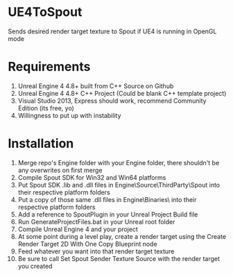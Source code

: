 # UE4ToSpout
Sends desired render target texture to Spout if UE4 is running in OpenGL mode

# Requirements
1. Unreal Engine 4 4.8+ built from C++ Source on Github
1. Unreal Engine 4 4.8+ C++ Project (Could be blank C++ template project)
1. Visual Studio 2013, Express should work, recommend Community Edition (its free, yo)
1. Willingness to put up with instability

# Installation
1. Merge repo's Engine folder with your Engine folder, there shouldn't be any overwrites on first merge
1. Compile Spout SDK for Win32 and Win64 platforms
1. Put Spout SDK .lib and .dll files in Engine\Source\ThirdParty\Spout into their respective platform folders
1. Put a copy of those same .dll files in Engine\Binaries\ into their respective platform folders
1. Add a reference to SpoutPlugin in your Unreal Project Build file
1. Run GenerateProjectFiles.bat in your Unreal root folder
1. Compile Unreal Engine 4 and your project
1. At some point during a level play, create a render target using the Create Render Target 2D With One Copy Blueprint node
1. Feed whatever you want into that render target texture
1. Be sure to call Set Spout Sender Texture Source with the render target you created